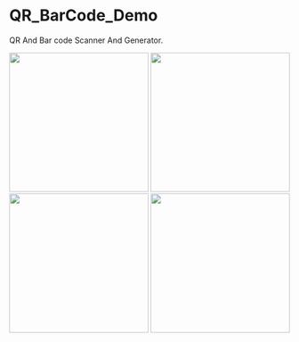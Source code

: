 # QR_BarCode_Demo
QR And Bar code Scanner And Generator.

<p float="left">
  <img src="SCREENSHOTS/home.jpg" width="250" />
  <img src="SCREENSHOTS/generate.jpg" width="250" /> 
  <img src="SCREENSHOTS/scan.jpg" width="250" />
  <img src="SCREENSHOTS/dialog.jpg" width="250" />
</p>

